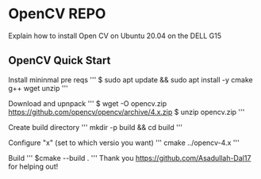 # OpenCV REPO
Explain how to install Open CV on Ubuntu 20.04 on the DELL G15

## OpenCV Quick Start

Install mininmal pre reqs
'''
    $ sudo apt update && sudo apt install -y cmake g++ wget unzip
'''

Download and upnpack
'''
    $ wget -O opencv.zip https://github.com/opencv/opencv/archive/4.x.zip
    $ unzip opencv.zip
'''

Create build directory
'''
mkdir -p build && cd build
'''

Configure "x" (set to which versio you want)
'''
cmake ../opencv-4.x
'''

Build
'''
    $cmake --build . 
'''
Thank you https://github.com/Asadullah-Dal17 for helping out!